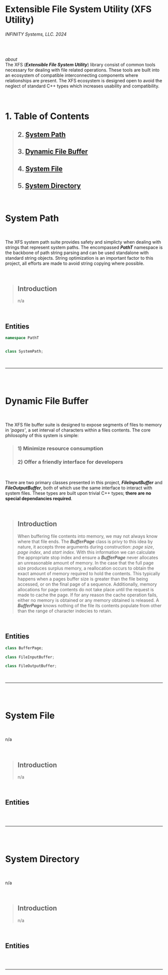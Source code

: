 # Extensible File System Utility (XFS Utility)
###### INFINITY Systems, LLC. 2024

<br/>

*about*
<br/>
The XFS (***Extensible File System Utility***) library consist of common tools necessary for dealing with file related operations. These tools are built into an ecosystem of compatible interconnecting components where relationships are present. The XFS ecosystem is designed open to avoid the neglect of standard C++ types which increases usability and compatibility.

<br/>

# 1. Table of Contents
>
> ## 2. [System Path](#system-path)
> ## 3. [Dynamic File Buffer](#dynamic-file-buffer)
> ## 4. [System File](#system-file)
> ## 5. [System Directory](#system-directory)

<br/>

# System Path

<br/>

The XFS system path suite provides safety and simplicty when dealing with strings that represent system paths. The encompassed ***PathT*** namespace is the backbone of path string parsing and can be used standalone with standard string objects. String optimization is an important factor to this project, all efforts are made to avoid string copying where possible.

<br/>

> ## **Introduction**
> n/a

<br/>

## Entities
```cpp
namespace PathT


class SystemPath;
```

<br/>

---

<br/>
<br/>

# Dynamic File Buffer

<br/>

The XFS file buffer suite is designed to expose segments of files to memory in *'pages'*, a set interval of characters within a files contents. The core philosophy of this system is simple:
> ### 1) Minimize resource consumption
> ### 2) Offer a friendly interface for developers

<br/>

There are two primary classes presented in this project, ***FileInputBuffer*** and ***FileOutputBuffer***, both of which use the same interface to interact with system files. These types are built upon trivial C++ types; **there are no special dependancies required**.

<br/>

> ## **Introduction**
> When buffering file contents into memory, we may not always know where that file ends. The ***BufferPage*** class is privy to this idea by nature, it accepts three arguments during construction: *page size*, *page index*, and *start index*. With this information we can calculate the appropriate stop index and ensure a ***BufferPage*** never allocates an unreasonable amount of memory. In the case that the full page size produces surplus memory, a reallocation occurs to obtain the exact amount of memory required to hold the contents. This typically happens when a pages buffer size is greater than the file being accessed, or on the final page of a sequence. Additionally, memory allocations for page contents do not take place until the request is made to cache the page. If for any reason the cache operation fails, either no memory is obtained or any memory obtained is released. A ***BufferPage*** knows nothing of the file its contents populate from other than the range of character indecies to retain.

<br/>

## Entities
```cpp
class BufferPage;

class FileInputBuffer;

class FileOutputBuffer;
```

<br/>

---

<br/>
<br/>

# System File

<br/>

n/a

<br/>

> ## **Introduction**
> n/a

<br/>

## Entities
```cpp
```

<br/>

---

<br/>
<br/>

# System Directory

<br/>

n/a

<br/>

> ## **Introduction**
> n/a

<br/>

## Entities
```cpp
```

<br/>

---

<br/>
<br/>


